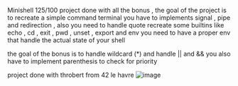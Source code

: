 Minishell 125/100
project done with all the bonus , the goal of the project is to recreate a simple command terminal
you have to implements signal , pipe and redirection , also you need to handle quote
recreate some builtins like echo , cd , exit , pwd , unset , export and env
you need to have a proper env that handle the actual state of your shell

the goal of the bonus is to handle wildcard (*) and handle || and && 
you also have to implement parenthesis to check for priority

project done with throbert from 42 le havre
![image](https://github.com/user-attachments/assets/84cb8d7a-152f-4027-bed8-0c4d7fa3a2b2)
